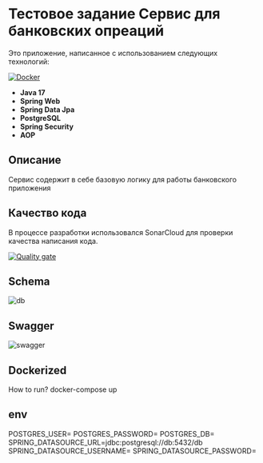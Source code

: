 # Тестовое задание Сервис для банковских опреаций
Это приложение, написанное с использованием следующих технологий:

[![Docker](https://github.com/ed1skrad/BankOperationsService/actions/workflows/pipeline.yaml/badge.svg)](https://github.com/ed1skrad/BankOperationsService/actions/workflows/pipeline.yaml)

- **Java 17**
- **Spring Web**
- **Spring Data Jpa**
- **PostgreSQL**
- **Spring Security**
- **AOP**

## Описание

Сервис содержит в себе базовую логику для работы банковского приложения

## Качество кода

В процессе разработки использовался SonarCloud для проверки качества написания кода.

[![Quality gate](https://sonarcloud.io/api/project_badges/quality_gate?project=ed1skrad_BankOperationsService)](https://sonarcloud.io/summary/new_code?id=ed1skrad_BankOperationsService)

## Schema
![db](https://github.com/ed1skrad/BackOperationsService/blob/main/image/db.jpg)

## Swagger
![swagger](https://github.com/ed1skrad/BackOperationsService/blob/main/image/swagger.jpg)

## Dockerized
How to run?
docker-compose up

## env

POSTGRES_USER=
POSTGRES_PASSWORD=
POSTGRES_DB=
SPRING_DATASOURCE_URL=jdbc:postgresql://db:5432/db
SPRING_DATASOURCE_USERNAME=
SPRING_DATASOURCE_PASSWORD=

